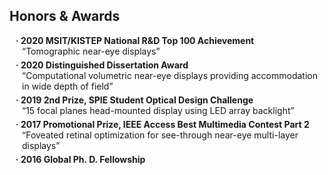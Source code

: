 ## Honors & Awards

<h4 style="margin:0 10px 0;">· 2020 MSIT/KISTEP National R&D Top 100 Achievement</h4>
<div style="margin:0 0 5px 20px;"><autocolor>“Tomographic near-eye displays” </autocolor></div>

<h4 style="margin:0 10px 0;">· 2020 Distinguished Dissertation Award</h4>
<div style="margin:0 0 5px 20px;"><autocolor>“Computational volumetric near-eye displays providing accommodation in wide 
depth of field” </autocolor></div>

<h4 style="margin:0 10px 0;">· 2019 2nd Prize, SPIE Student Optical Design Challenge</h4>
<div style="margin:0 0 5px 20px;"><autocolor>“15 focal planes head-mounted display using LED array backlight”</autocolor></div>

<h4 style="margin:0 10px 0;">· 2017 Promotional Prize, IEEE Access Best Multimedia Contest Part 2</h4>
<div style="margin:0 0 5px 20px;"><autocolor>“Foveated retinal optimization for see-through near-eye multi-layer displays” </autocolor></div>

<h4 style="margin:0 10px 0;">· 2016 Global Ph. D. Fellowship     </h4>

